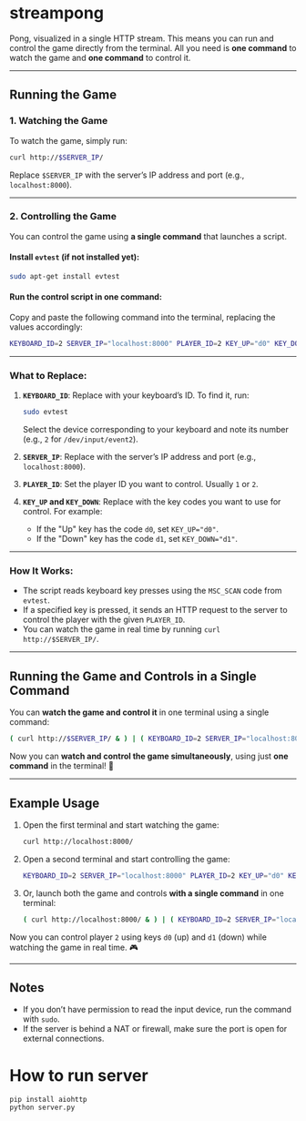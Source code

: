 # streampong  

Pong, visualized in a single HTTP stream. This means you can run and control the game directly from the terminal. All you need is **one command** to watch the game and **one command** to control it.  

---

## Running the Game  

### 1. Watching the Game  
To watch the game, simply run:  
```bash
curl http://$SERVER_IP/
```  
Replace `$SERVER_IP` with the server’s IP address and port (e.g., `localhost:8000`).  

---

### 2. Controlling the Game  
You can control the game using **a single command** that launches a script.  

#### Install `evtest` (if not installed yet):  
```bash
sudo apt-get install evtest
```  

#### Run the control script in one command:  
Copy and paste the following command into the terminal, replacing the values accordingly:  
```bash
KEYBOARD_ID=2 SERVER_IP="localhost:8000" PLAYER_ID=2 KEY_UP="d0" KEY_DOWN="d1" bash -c 'declare -A key_map; key_map["$KEY_UP"]="up"; key_map["$KEY_DOWN"]="down"; while true; do key_code=$(sudo evtest /dev/input/event$KEYBOARD_ID | grep -m 1 "MSC_SCAN" | awk '\''{print $8}'\''); if [ -n "$key_code" ]; then action=${key_map["$key_code"]}; if [ -n "$action" ]; then curl -s "http://$SERVER_IP/move/$PLAYER_ID/$action" > /dev/null; fi; fi; sleep 0.001; done'
```  

---

### What to Replace:  
1. **`KEYBOARD_ID`**: Replace with your keyboard’s ID. To find it, run:  
   ```bash
   sudo evtest
   ```  
   Select the device corresponding to your keyboard and note its number (e.g., `2` for `/dev/input/event2`).  

2. **`SERVER_IP`**: Replace with the server’s IP address and port (e.g., `localhost:8000`).  

3. **`PLAYER_ID`**: Set the player ID you want to control. Usually `1` or `2`.  

4. **`KEY_UP` and `KEY_DOWN`**: Replace with the key codes you want to use for control. For example:  
   - If the "Up" key has the code `d0`, set `KEY_UP="d0"`.  
   - If the "Down" key has the code `d1`, set `KEY_DOWN="d1"`.  

---

### How It Works:  
- The script reads keyboard key presses using the `MSC_SCAN` code from `evtest`.  
- If a specified key is pressed, it sends an HTTP request to the server to control the player with the given `PLAYER_ID`.  
- You can watch the game in real time by running `curl http://$SERVER_IP/`.  

---

## Running the Game and Controls in a Single Command  
You can **watch the game and control it** in one terminal using a single command:  

```bash
( curl http://$SERVER_IP/ & ) | ( KEYBOARD_ID=2 SERVER_IP="localhost:8000" PLAYER_ID=2 KEY_UP="d0" KEY_DOWN="d1" bash -c 'declare -A key_map; key_map["$KEY_UP"]="up"; key_map["$KEY_DOWN"]="down"; while true; do key_code=$(sudo evtest /dev/input/event$KEYBOARD_ID | grep -m 1 "MSC_SCAN" | awk '\''{print $8}'\''); if [ -n "$key_code" ]; then action=${key_map["$key_code"]}; if [ -n "$action" ]; then curl -s "http://$SERVER_IP/move/$PLAYER_ID/$action" > /dev/null; fi; fi; sleep 0.001; done' )
```  

Now you can **watch and control the game simultaneously**, using just **one command** in the terminal! 🚀  

---

## Example Usage  
1. Open the first terminal and start watching the game:  
   ```bash
   curl http://localhost:8000/
   ```  

2. Open a second terminal and start controlling the game:  
   ```bash
   KEYBOARD_ID=2 SERVER_IP="localhost:8000" PLAYER_ID=2 KEY_UP="d0" KEY_DOWN="d1" bash -c 'declare -A key_map; key_map["$KEY_UP"]="up"; key_map["$KEY_DOWN"]="down"; while true; do key_code=$(sudo evtest /dev/input/event$KEYBOARD_ID | grep -m 1 "MSC_SCAN" | awk '\''{print $8}'\''); if [ -n "$key_code" ]; then action=${key_map["$key_code"]}; if [ -n "$action" ]; then curl -s "http://$SERVER_IP/move/$PLAYER_ID/$action" > /dev/null; fi; fi; sleep 0.001; done'
   ```  

3. Or, launch both the game and controls **with a single command** in one terminal:  
   ```bash
   ( curl http://localhost:8000/ & ) | ( KEYBOARD_ID=2 SERVER_IP="localhost:8000" PLAYER_ID=2 KEY_UP="d0" KEY_DOWN="d1" bash -c 'declare -A key_map; key_map["$KEY_UP"]="up"; key_map["$KEY_DOWN"]="down"; while true; do key_code=$(sudo evtest /dev/input/event$KEYBOARD_ID | grep -m 1 "MSC_SCAN" | awk '\''{print $8}'\''); if [ -n "$key_code" ]; then action=${key_map["$key_code"]}; if [ -n "$action" ]; then curl -s "http://$SERVER_IP/move/$PLAYER_ID/$action" > /dev/null; fi; fi; sleep 0.001; done' )
   ```  

Now you can control player `2` using keys `d0` (up) and `d1` (down) while watching the game in real time. 🎮  

---

## Notes  
- If you don’t have permission to read the input device, run the command with `sudo`.  
- If the server is behind a NAT or firewall, make sure the port is open for external connections.


# How to run server
```
pip install aiohttp
python server.py
```